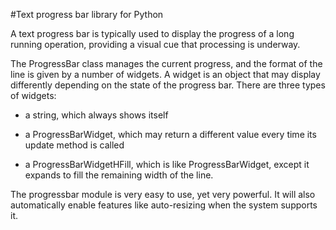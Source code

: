#Text progress bar library for Python

A text progress bar is typically used to display the progress of a long
running operation, providing a visual cue that processing is underway.

The ProgressBar class manages the current progress, and the format of the line
is given by a number of widgets. A widget is an object that may display
differently depending on the state of the progress bar. There are three types
of widgets:
 - a string, which always shows itself

 - a ProgressBarWidget, which may return a different value every time its
   update method is called

 - a ProgressBarWidgetHFill, which is like ProgressBarWidget, except it
   expands to fill the remaining width of the line.

The progressbar module is very easy to use, yet very powerful. It will also
automatically enable features like auto-resizing when the system supports it.

